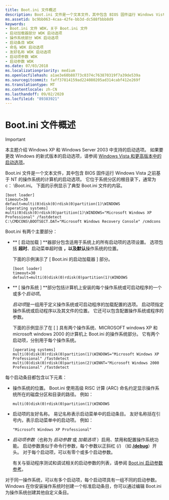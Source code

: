 ```yaml
---
title: Boot.ini 文件概述
description: Boot.ini 文件是一个文本文件，其中包含 BIOS 固件运行 Windows Vista 之前基于 NT 的操作系统的计算机的启动选项。 它位于系统分区的根目录下，通常 c:\Boot.ini。
ms.assetid: bc9bb063-4caa-42fe-bb3d-dc588fbbb8d9
keywords:
- Boot.ini 文件 WDK，关于 Boot.ini 文件
- 启动加载器部分 WDK 启动选项
- 操作系统部分 WDK 启动选项
- 启动条目 WDK
- 命名 WDK 启动选项
- 友好名称 WDK 启动选项
- 启动项参数 WDK
- 启动参数 WDK
ms.date: 07/03/2018
ms.localizationpriority: medium
ms.openlocfilehash: a1ae3e60b88773c0374c763870319f7a39de539a
ms.sourcegitcommit: faff37814159ad224080205ad314cabf412e269f
ms.translationtype: MT
ms.contentlocale: zh-CN
ms.lasthandoff: 09/02/2020
ms.locfileid: "89383921"
---
```

# <a name="overview-of-the-bootini-file"></a>Boot.ini 文件概述

> [!IMPORTANT] 
> 本主题介绍 Windows XP 和 Windows Server 2003 中支持的启动选项。 如果要更改 Windows 的新式版本的启动选项，请参阅 [Windows Vista 和更高版本中的启动选项](./boot-options-in-windows.md)。

Boot.ini 文件是一个文本文件，其中包含 BIOS 固件运行 Windows Vista 之前基于 NT 的操作系统的计算机的启动选项。 它位于系统分区的根目录下，通常为 c： \\Boot.ini。 下面的示例显示了典型 Boot.ini 文件的内容。

```
[boot loader]
timeout=30
default=multi(0)disk(0)rdisk(0)partition(1)\WINDOWS
[operating systems]
multi(0)disk(0)rdisk(0)partition(1)\WINDOWS="Microsoft Windows XP Professional" /fastdetect
C:\CMDCONS\BOOTSECT.DAT="Microsoft Windows Recovery Console" /cmdcons
```

Boot.ini 有两个主要部分：

-   ** \[ 启动加载 \] **器部分包含适用于系统上的所有启动项的选项设置。 选项包括 **超时**、启动菜单超时值 **，以及默认**操作系统的位置。

    下面的示例演示了 \[ Boot.ini 的启动加载器 \] 部分。

    ```
    [boot loader]
    timeout=30
    default=multi(0)disk(0)rdisk(0)partition(1)\WINDOWS
    ```

-   ** \[ 操作系统 \] **部分包括计算机上安装的每个操作系统或可启动程序的一个或多个*启动项*。

    *启动项*是一组用于定义操作系统或可启动程序的加载配置的选项。 启动项指定操作系统或启动程序以及其文件的位置。 它还可以包含配置操作系统或程序的参数。

    下面的示例显示了在 \[ \] 具有两个操作系统、MICROSOFT windows XP 和 microsoft windows 2000 的计算机上 Boot.ini 的操作系统部分。 它有两个启动项，分别用于每个操作系统。

    ```
    [operating systems]
    multi(0)disk(0)rdisk(0)partition(1)\WINDOWS="Microsoft Windows XP Professional" /fastdetect
    multi(0)disk(0)rdisk(0)partition(2)\WINNT="Microsoft Windows 2000 Professional" /fastdetect
    ```

每个启动条目都包含以下元素：

-   操作系统的位置。 Boot.ini 使用高级 RISC 计算 (ARC) 命名约定显示操作系统所在的磁盘分区和目录的路径。 例如：
    ```
    multi(0)disk(0)rdisk(0)partition(1)\WINDOWS
    ```

-   启动项的友好名称。 易记名称表示启动菜单中的启动条目。 友好名称括在引号内，表示启动菜单中的启动项。 例如：
    ```
    "Microsoft Windows XP Professional"
    ```

-   *启动项参数*（也称为 *启动参数* 或 *加载选项* ）启用、禁用和配置操作系统功能。 启动参数类似于命令行参数，每个参数以正斜杠 (/) （如 [**/debug**](https://support.microsoft.com/help/833721/available-switch-options-for-the-windows-xp-and-the-windows-server-200)）开头。 对于每个启动项，可以有零个或多个启动参数。

    有关与驱动程序测试和调试相关的启动参数的列表，请参阅 [Boot.ini 启动参数参考](/windows-hardware/drivers/ddi/index)。

对于同一操作系统，可以有多个启动项，每个启动项具有一组不同的启动参数。 Windows 在你安装操作系统时创建一个标准启动条目，你可以通过编辑 Boot.ini 为操作系统创建其他自定义条目。